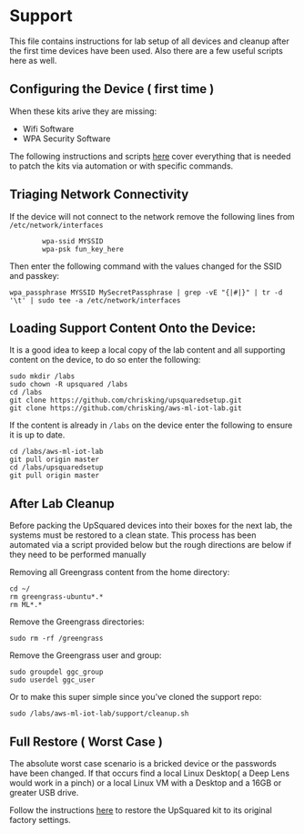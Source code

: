 # Support

This file contains instructions for lab setup of all devices and cleanup after the first time devices have been used. Also there are a few useful scripts here as well. 

## Configuring the Device ( first time )

When these kits arive they are missing:
* Wifi Software
* WPA Security Software

The following instructions and scripts [here](https://github.com/chrisking/upsquaredsetup) cover everything that is needed to patch the kits via automation or with specific commands.

## Triaging Network Connectivity

If the device will not connect to the network remove the following lines from `/etc/network/interfaces`

```
        wpa-ssid MYSSID
        wpa-psk fun_key_here
```

Then enter the following command with the values changed for the SSID and passkey:

```
wpa_passphrase MYSSID MySecretPassphrase | grep -vE "{|#|}" | tr -d '\t' | sudo tee -a /etc/network/interfaces
```

## Loading Support Content Onto the Device:

It is a good idea to keep a local copy of the lab content and all supporting content on the device, to do so enter the following:

```
sudo mkdir /labs
sudo chown -R upsquared /labs
cd /labs
git clone https://github.com/chrisking/upsquaredsetup.git
git clone https://github.com/chrisking/aws-ml-iot-lab.git
```

If the content is already in `/labs` on the device enter the following to ensure it is up to date.

```
cd /labs/aws-ml-iot-lab
git pull origin master
cd /labs/upsquaredsetup
git pull origin master
```

## After Lab Cleanup

Before packing the UpSquared devices into their boxes for the next lab, the systems must be restored to a clean state. This process has been automated via a script provided below but the rough directions are below if they need to be performed manually

Removing all Greengrass content from the home directory:
```
cd ~/
rm greengrass-ubuntu*.*
rm ML*.*
```

Remove the Greengrass directories:
```
sudo rm -rf /greengrass
```

Remove the Greengrass user and group:
```
sudo groupdel ggc_group
sudo userdel ggc_user
```

Or to make this super simple since you've cloned the support repo:

```
sudo /labs/aws-ml-iot-lab/support/cleanup.sh
```

## Full Restore ( Worst Case )

The absolute worst case scenario is a bricked device or the passwords have been changed. If that occurs find a local Linux Desktop( a Deep Lens would work in a pinch) or a local Linux VM with a Desktop and a 16GB or greater USB drive.

Follow the instructions [here](https://downloads.up-community.org/download/up-squared-iot-grove-development-kit-ubuntu-16-04-server-image/) to restore the UpSquared kit to its original factory settings.